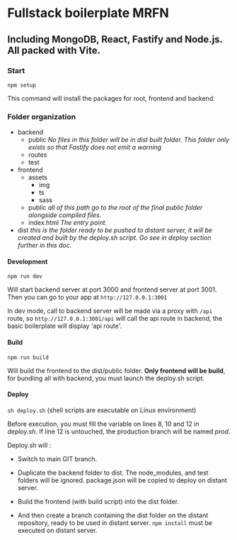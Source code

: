 # Fullstack boilerplate MRFN

## Including MongoDB, React, Fastify and Node.js. All packed with Vite.

### Start

`npm setup`

This command will install the packages for root, frontend and backend.

### Folder organization

- backend
    - public *No files in this folder will be in *dist* built folder. This folder only exists so that Fastify does not emit a warning*
    - routes
    - test
- frontend
    - assets
        - img
        - ts
        - sass
    - public *all of this path go to the root of the final public folder alongside compiled files.*
  - index.html *The entry point.*
- dist *this is the folder ready to be pushed to distant server, it will be created and built by the deploy.sh script. Go see in deploy section further in this doc.*

#### Development
`npm run dev`

Will start backend server at port 3000 and frontend server at port 3001.
Then you can go to your app at `http://127.0.0.1:3001`

In dev mode, call to backend server will be made via a proxy with `/api` route, so `http://127.0.0.1:3001/api` will call the api route in backend, the basic boilerplate will display 'api route'.

#### Build
`npm run build`

Will build the frontend to the dist/public folder. **Only frontend will be build**, for bundling all with backend, you must launch the deploy.sh script.

#### Deploy
`sh deploy.sh` (shell scripts are executable on Linux environment)

Before execution, you must fill the variable on lines 8, 10 and 12 in *deploy.sh*. If line 12 is untouched, the production branch will be named *prod*.

Deploy.sh will :
- Switch to main GIT branch.

- Duplicate the backend folder to dist. The node_modules, and test folders will be ignored. package.json will be copied to deploy on distant server.

- Build the frontend (with build script) into the dist folder.

- And then create a branch containing the dist folder on the distant repository, ready to be used in distant server. `npm install` must be executed on distant server.
